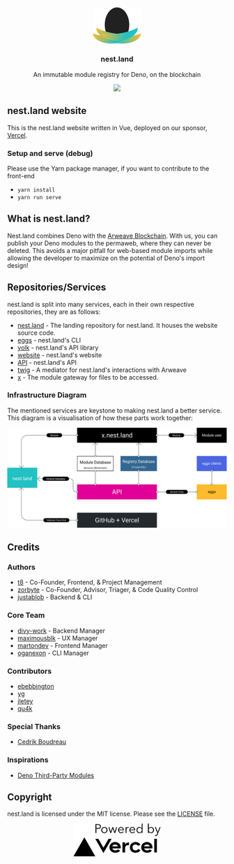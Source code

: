 <br />
<p align="center">
  <a href="https://nest.land/">
    <img src="../public/images/nest.land/logo_light.svg" alt="nest.land logo (light version)" width="110">
  </a>

  <h3 align="center">nest.land</h3>

  <p align="center">
    An immutable module registry for Deno, on the blockchain
 </p>
 <p align="center">
  <img src="https://opencollective.com/nestdotland/tiers/badge.svg" />
 </p>
</p>

<!-- markdownlint-disable first-line-heading -->
## nest.land website
<!-- markdownlint-enable first-line-heading -->
This is the nest.land website written in Vue, deployed on our sponsor, [Vercel](https://vercel.com?utm_source=nest-land).

### Setup and serve (debug)
Please use the Yarn package manager, if you want to contribute to the front-end
- `yarn install`
- `yarn run serve`

## What is nest.land?

Nest.land combines Deno with the [Arweave Blockchain](https://www.arweave.org/). With us, you can publish your Deno modules to the permaweb, where they can never be deleted. This avoids a major pitfall for web-based module imports while allowing the developer to maximize on the potential of Deno's import design!

## Repositories/Services

nest.land is split into many services, each in their own respective repositories, they are as follows:

- [nest.land](https://github.com/nestdotland/nest.land) - The landing repository for nest.land.
  It houses the website source code.
- [eggs](https://github.com/nestdotland/eggs) - nest.land's CLI
- [yolk](https://github.com/nestdotland/yolk) - nest.land's API library
- [website](https://github.com/nestdotland/website) - nest.land's website
- [API](https://github.com/nestdotland/api) - nest.land's API
- [twig](https://github.com/nestdotland/twig) - A mediator for nest.land's interactions with Arweave
- [x](https://github.com/nestdotland/x) - The module gateway for files to be accessed.

### Infrastructure Diagram

The mentioned services are keystone to making nest.land a better service.
This diagram is a visualisation of how these parts work together:

![Diagram of nest.land infrastructure](../public/nest-diagram.svg)

## Credits

### Authors

- [t8](https://github.com/t8) - Co-Founder, Frontend, & Project Management
- [zorbyte](https://github.com/zorbyte) - Co-Founder, Advisor, Triager, & Code Quality Control
- [justablob](https://github.com/justablob) - Backend & CLI

### Core Team

- [divy-work](https://github.com/divy-work) - Backend Manager
- [maximousblk](https://github.com/maximousblk) - UX Manager
- [martondev](https://github.com/MartonDev) - Frontend Manager
- [oganexon](https://github.com/oganexon) - CLI Manager

### Contributors

- [ebebbington](https://github.com/ebebbington)
- [yg](https://github.com/yg)
- [jletey](https://github.com/jletey)
- [qu4k](https://github.com/Qu4k)

### Special Thanks

- [Cedrik Boudreau](https://github.com/cedriking)

### Inspirations

- [Deno Third-Party Modules](https://deno.land/x)


## Copyright

nest.land is licensed under the MIT license. Please see the [LICENSE](../LICENSE) file.

 <p align="center">
  <a href="https://vercel.com?utm_source=nest-land">
    <img src="../public/images/vercel/powered_by_vercel.jpg" alt="Powered by Vercel" width="200">
  </a>
</p>
